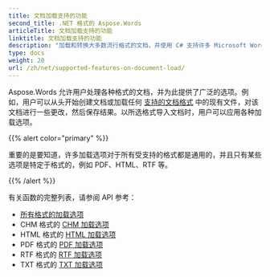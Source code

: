 ```yaml
---
title: 文档加载支持的功能
second_title: .NET 格式的 Aspose.Words
articleTitle: 文档加载支持的功能
linktitle: 文档加载支持的功能
description: "加载和转换大多数流行格式的文档，并使用 C# 支持许多 Microsoft Word 功能。"
type: docs
weight: 20
url: /zh/net/supported-features-on-document-load/
---
```


Aspose.Words 允许用户处理各种格式的文档，并为此提供了广泛的选项。例如，用户可以从头开始创建文档或加载任何 [支持的文档格式](/words/zh/net/supported-document-formats/) 中的现有文件，对该文档进行一些更改，然后保存结果。以所选格式导入文档时，用户可以应用各种加载选项。

{{% alert color="primary" %}}

重要的是要知道，许多加载选项对于所有受支持的格式都是通用的，并且只有某些选项是特定于格式的，例如 PDF、HTML、RTF 等。

{{% /alert %}}

有关函数的完整列表，请参阅 API 参考：

- [所有格式的加载选项](https://reference.aspose.com/words/zh/net/aspose.words.loading/loadoptions/)
- CHM 格式的 [CHM 加载选项](https://reference.aspose.com/words/zh/net/aspose.words.loading/chmloadoptions/)
- HTML 格式的 [HTML 加载选项](https://reference.aspose.com/words/zh/net/aspose.words.loading/htmlloadoptions/)
- PDF 格式的 [PDF 加载选项](https://reference.aspose.com/words/zh/net/aspose.words.loading/pdfloadoptions/)
- RTF 格式的 [RTF 加载选项](https://reference.aspose.com/words/zh/net/aspose.words.loading/rtfloadoptions/)
- TXT 格式的 [TXT 加载选项](https://reference.aspose.com/words/zh/net/aspose.words.loading/txtloadoptions/)